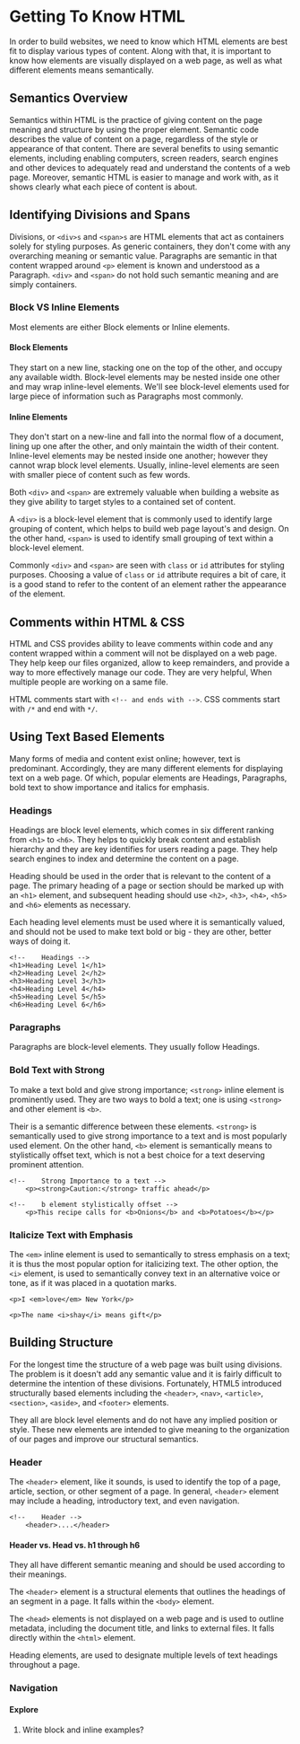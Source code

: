 Getting To Know HTML
============
In order to build websites, we need to know which HTML elements are best
fit to display various types of content. Along with that, it is
important to know how elements are visually displayed on a web page, as
well as what different elements means semantically.

## Semantics Overview
Semantics within HTML is the practice of giving content on the page
meaning and structure by using the proper element. Semantic code
describes the value of content on a page, regardless of the style or
appearance of that content. There are several benefits to using semantic
elements, including enabling computers, screen readers, search engines
and other devices to adequately read and understand the contents of a
web page. Moreover, semantic HTML is easier to manage and work with, as
it shows clearly what each piece of content is about.

## Identifying Divisions and Spans
Divisions, or `<div>s` and `<span>s` are HTML elements that act as
containers solely for styling purposes. As generic containers, they
don't come with any overarching meaning or semantic value. Paragraphs
are semantic in that content wrapped around `<p>` element is known and
understood as a Paragraph. `<div>` and `<span>` do not hold such
semantic meaning and are simply containers.

### Block VS Inline Elements
Most elements are either Block elements or Inline elements.

#### Block Elements
They start on a new line, stacking one on the top of the other, and
occupy any available width. Block-level elements may be nested inside
one other and may wrap inline-level elements. We'll see block-level
elements used for large piece of information such as Paragraphs most
commonly.

#### Inline Elements
They don't start on a new-line and fall into the normal flow of a
document, lining up one after the other, and only maintain the width of
their content. Inline-level elements may be nested inside one another;
however they cannot wrap block level elements. Usually, inline-level
elements are seen with smaller piece of content such as few words.

Both `<div>` and `<span>` are extremely valuable when building a website as they
give ability to target styles to a contained set of content.

A `<div>` is a block-level element that is commonly used to identify large grouping of
content, which helps to build web page layout's and design. On the other hand, `<span>`
is used to identify small grouping of text within a block-level element.

Commonly `<div>` and `<span>` are seen with `class` or `id` attributes for styling purposes.
Choosing a value of `class` or `id` attribute requires a bit of care, it is a good stand
to refer to the content of an element rather the appearance of the element.

## Comments within HTML & CSS
HTML and CSS provides ability to leave comments within code and any content wrapped within
a comment will not be displayed on a web page. They help keep our files organized, allow to
keep remainders, and provide a way to more effectively manage our code. They are very helpful,
When multiple people are working on a same file.

HTML comments start with `<!-- and ends with -->`. CSS comments start with `/*` and end with 
`*/`.

## Using Text Based Elements
Many forms of media and content exist online; however, text is predominant. Accordingly,
they are many different elements for displaying text on a web page. Of which, popular
elements are Headings, Paragraphs, bold text to show importance and italics for emphasis.

### Headings
Headings are block level elements, which comes in six different ranking from `<h1>` to `<h6>`.
They helps to quickly break content and establish hierarchy and they are key identifies
for users reading a page. They help search engines to index and determine the content on a page.

Heading should be used in the order that is relevant to the content of a page.
The primary heading of a page or section should be marked up with an `<h1>` element,
and subsequent heading should use `<h2>`, `<h3>`, `<h4>`, `<h5>` and `<h6>` elements as 
necessary.

Each heading level elements must be used where it is semantically valued, and should not be
used to make text bold or big - they are other, better ways of doing it.

```
<!--    Headings -->
<h1>Heading Level 1</h1>
<h2>Heading Level 2</h2>
<h3>Heading Level 3</h3>
<h4>Heading Level 4</h4>
<h5>Heading Level 5</h5>
<h6>Heading Level 6</h6>
```

### Paragraphs
Paragraphs are block-level elements. They usually follow Headings.

### Bold Text with Strong
To make a text bold and give strong importance; `<strong>` inline element is prominently
 used. They are two ways to bold a text; one is using `<strong>` and other element is `<b>`.

Their is a semantic difference between these elements. `<strong>` is semantically used to
give strong importance to a text and is most popularly used element. On the other hand,
`<b>` element is semantically means to stylistically offset text, which is not a best choice
for a text deserving prominent attention.

```
<!--    Strong Importance to a text -->
    <p><strong>Caution:</strong> traffic ahead</p>

<!--    b element stylistically offset -->
    <p>This recipe calls for <b>Onions</b> and <b>Potatoes</b></p>
```

### Italicize Text with Emphasis
The `<em>` inline element is used to semantically to stress emphasis on a text;
it is thus the most popular option for italicizing text. The other option,
the `<i>` element, is used to semantically convey text in an alternative voice or tone, as
 if it was placed in a quotation marks.

<!--    Stressed emphasis -->
    <p>I <em>love</em> New York</p>

<!--    Alternative voice or tone -->
    <p>The name <i>shay</i> means gift</p>

## Building Structure
For the longest time the structure of a web page was built using
divisions. The problem is it doesn't add any semantic value and it is
fairly difficult to determine the intention of these divisions.
Fortunately, HTML5 introduced structurally based elements including the
`<header>`, `<nav>`, `<article>`, `<section>`, `<aside>`, and `<footer>`
elements.

They all are block level elements and do not have any implied position
or style. These new elements are intended to give meaning to the
organization of our pages and improve our structural semantics.

### Header
The `<header>` element, like it sounds, is used to identify the top of a
page, article, section, or other segment of a page. In general,
`<header>` element may include a heading, introductory text, and even
navigation.

```
<!--    Header -->
    <header>....</header>
```

#### Header vs. Head vs. h1 through h6
They all have different semantic meaning and should be used according to
their meanings.

The `<header>` element is a structural elements that outlines the
headings of an segment in a page. It falls within the `<body>` element.

The `<head>` elements is not displayed on a web page and is used to
outline metadata, including the document title, and links to external
files. It falls directly within the `<html>` element.

Heading elements, are used to designate multiple levels of text headings
throughout a page.

### Navigation



#### Explore
1. Write block and inline examples?